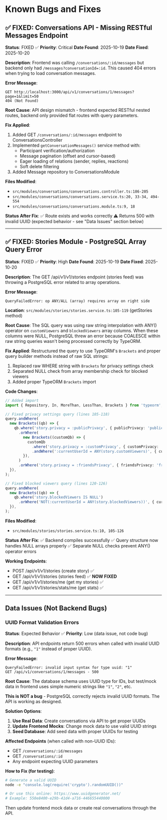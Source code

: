 # Known Bugs and Fixes

## ✅ FIXED: Conversations API - Missing RESTful Messages Endpoint

**Status**: FIXED ✅
**Priority**: Critical
**Date Found**: 2025-10-19
**Date Fixed**: 2025-10-20

**Description**:
Frontend was calling `/conversations/:id/messages` but backend only had `/messages?conversationId=:id`. This caused 404 errors when trying to load conversation messages.

**Error Message**:
```
GET http://localhost:3000/api/v1/conversations/1/messages?page=1&limit=50
404 (Not Found)
```

**Root Cause**:
API design mismatch - frontend expected RESTful nested routes, backend only provided flat routes with query parameters.

**Fix Applied**:
1. Added GET `/conversations/:id/messages` endpoint to ConversationsController
2. Implemented `getConversationMessages()` service method with:
   - Participant verification/authorization
   - Message pagination (offset and cursor-based)
   - Eager loading of relations (sender, replies, reactions)
   - Soft delete filtering
3. Added Message repository to ConversationsModule

**Files Modified**:
- `src/modules/conversations/conversations.controller.ts:186-205`
- `src/modules/conversations/conversations.service.ts:20, 33-34, 494-554`
- `src/modules/conversations/conversations.module.ts:9, 18`

**Status After Fix**:
✅ Route exists and works correctly
⚠️ Returns 500 with invalid UUID (expected behavior - see "Data Issues" section below)

---

## ✅ FIXED: Stories Module - PostgreSQL Array Query Error

**Status**: FIXED ✅
**Priority**: High
**Date Found**: 2025-10-19
**Date Fixed**: 2025-10-20

**Description**:
The GET /api/v1/v1/stories endpoint (stories feed) was throwing a PostgreSQL error related to array operations.

**Error Message**:
```
QueryFailedError: op ANY/ALL (array) requires array on right side
```

**Location**:
`src/modules/stories/stories.service.ts:105-119` (getStories method)

**Root Cause**:
The SQL query was using raw string interpolation with ANY() operator on `customViewers` and `blockedViewers` array columns. When these columns were NULL, PostgreSQL threw an error because COALESCE within raw string queries wasn't being processed correctly by TypeORM.

**Fix Applied**:
Restructured the query to use TypeORM's `Brackets` and proper query builder methods instead of raw SQL strings:

1. Replaced raw WHERE string with `Brackets` for privacy settings check
2. Separated NULL check from array membership check for blocked viewers
3. Added proper TypeORM `Brackets` import

**Code Changes**:
```typescript
// Added import
import { Repository, In, MoreThan, LessThan, Brackets } from 'typeorm';

// Fixed privacy settings query (lines 105-118)
query.andWhere(
  new Brackets((qb) => {
    qb.where('story.privacy = :publicPrivacy', { publicPrivacy: 'public' })
      .orWhere(
        new Brackets((customQb) => {
          customQb
            .where('story.privacy = :customPrivacy', { customPrivacy: 'custom' })
            .andWhere(':currentUserId = ANY(story.customViewers)', { currentUserId });
        }),
      )
      .orWhere('story.privacy = :friendsPrivacy', { friendsPrivacy: 'friends' });
  }),
);

// Fixed blocked viewers query (lines 120-126)
query.andWhere(
  new Brackets((qb) => {
    qb.where('story.blockedViewers IS NULL')
      .orWhere('NOT(:currentUserId = ANY(story.blockedViewers))', { currentUserId });
  }),
);
```

**Files Modified**:
- `src/modules/stories/stories.service.ts:10, 105-126`

**Status After Fix**:
✅ Backend compiles successfully
✅ Query structure now handles NULL arrays properly
✅ Separate NULL checks prevent ANY() operator errors

**Working Endpoints**:
- POST /api/v1/v1/stories (create story) ✅
- GET /api/v1/v1/stories (stories feed) ✅ **NOW FIXED**
- GET /api/v1/v1/stories/me (get my stories) ✅
- GET /api/v1/v1/stories/stats/me (get stats) ✅

---

## Data Issues (Not Backend Bugs)

### UUID Format Validation Errors

**Status**: Expected Behavior ✅
**Priority**: Low (data issue, not code bug)

**Description**:
API endpoints return 500 errors when called with invalid UUID formats (e.g., `"1"` instead of proper UUID).

**Error Message**:
```
QueryFailedError: invalid input syntax for type uuid: "1"
GET /api/v1/conversations/1/messages - 500
```

**Root Cause**:
The database schema uses UUID type for IDs, but test/mock data in frontend uses simple numeric strings like `"1"`, `"2"`, etc.

**This is NOT a bug** - PostgreSQL correctly rejects invalid UUID formats. The API is working as designed.

**Solution Options**:
1. **Use Real Data**: Create conversations via API to get proper UUIDs
2. **Update Frontend Mocks**: Change mock data to use valid UUID strings
3. **Seed Database**: Add seed data with proper UUIDs for testing

**Affected Endpoints** (when called with non-UUID IDs):
- GET `/conversations/:id/messages`
- GET `/conversations/:id`
- Any endpoint expecting UUID parameters

**How to Fix (for testing)**:
```bash
# Generate a valid UUID
node -e "console.log(require('crypto').randomUUID())"

# Or use this online: https://www.uuidgenerator.net/
# Example: 550e8400-e29b-41d4-a716-446655440000
```

Then update frontend mock data or create real conversations through the API.
